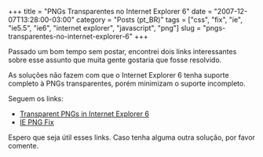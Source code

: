 +++
title = "PNGs Transparentes no Internet Explorer 6"
date = "2007-12-07T13:28:00-03:00"
category = "Posts (pt_BR)"
tags = ["css", "fix", "ie", "ie5.5", "ie6", "internet explorer", "javascript", "png"]
slug = "pngs-transparentes-no-internet-explorer-6"
+++

Passado um bom tempo sem postar, encontrei dois links interessantes sobre esse
assunto que muita gente gostaria que fosse resolvido.

As soluções não fazem com que o Internet Explorer 6 tenha suporte completo à
PNGs transparentes, porém minimizam o suporte incompleto.

Seguem os links:

-  [Transparent PNGs in Internet Explorer
    6](http://24ways.org/2007/supersleight-transparent-png-in-ie6)
-  [IE PNG Fix](http://www.twinhelix.com/css/iepngfix/)

Espero que seja útil esses links. Caso tenha alguma outra solução, por favor
comente.
